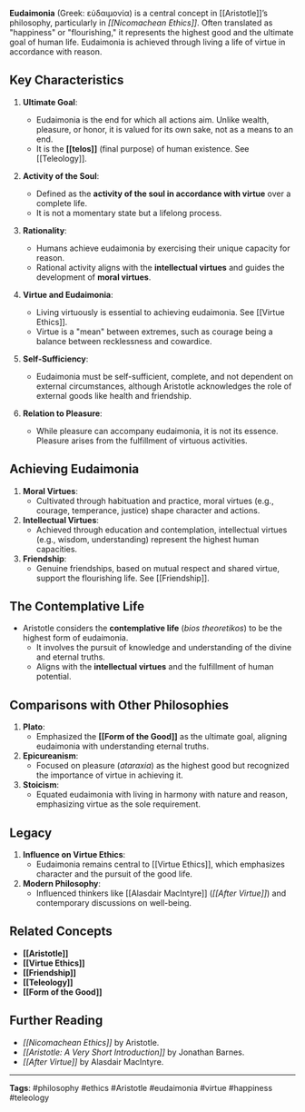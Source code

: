 **Eudaimonia** (Greek: εὐδαιμονία) is a central concept in [[Aristotle]]’s philosophy, particularly in *[[Nicomachean Ethics]]*. Often translated as "happiness" or "flourishing," it represents the highest good and the ultimate goal of human life. Eudaimonia is achieved through living a life of virtue in accordance with reason.

## Key Characteristics
1. **Ultimate Goal**:
   - Eudaimonia is the end for which all actions aim. Unlike wealth, pleasure, or honor, it is valued for its own sake, not as a means to an end.
   - It is the **[[telos]]** (final purpose) of human existence. See [[Teleology]].

2. **Activity of the Soul**:
   - Defined as the **activity of the soul in accordance with virtue** over a complete life.
   - It is not a momentary state but a lifelong process.

3. **Rationality**:
   - Humans achieve eudaimonia by exercising their unique capacity for reason.
   - Rational activity aligns with the **intellectual virtues** and guides the development of **moral virtues**.

4. **Virtue and Eudaimonia**:
   - Living virtuously is essential to achieving eudaimonia. See [[Virtue Ethics]].
   - Virtue is a "mean" between extremes, such as courage being a balance between recklessness and cowardice.

5. **Self-Sufficiency**:
   - Eudaimonia must be self-sufficient, complete, and not dependent on external circumstances, although Aristotle acknowledges the role of external goods like health and friendship.

6. **Relation to Pleasure**:
   - While pleasure can accompany eudaimonia, it is not its essence. Pleasure arises from the fulfillment of virtuous activities.

## Achieving Eudaimonia
1. **Moral Virtues**:
   - Cultivated through habituation and practice, moral virtues (e.g., courage, temperance, justice) shape character and actions.
2. **Intellectual Virtues**:
   - Achieved through education and contemplation, intellectual virtues (e.g., wisdom, understanding) represent the highest human capacities.
3. **Friendship**:
   - Genuine friendships, based on mutual respect and shared virtue, support the flourishing life. See [[Friendship]].

## The Contemplative Life
- Aristotle considers the **contemplative life** (*bios theoretikos*) to be the highest form of eudaimonia.
  - It involves the pursuit of knowledge and understanding of the divine and eternal truths.
  - Aligns with the **intellectual virtues** and the fulfillment of human potential.

## Comparisons with Other Philosophies
1. **Plato**:
   - Emphasized the **[[Form of the Good]]** as the ultimate goal, aligning eudaimonia with understanding eternal truths.
2. **Epicureanism**:
   - Focused on pleasure (*ataraxia*) as the highest good but recognized the importance of virtue in achieving it.
3. **Stoicism**:
   - Equated eudaimonia with living in harmony with nature and reason, emphasizing virtue as the sole requirement.

## Legacy
1. **Influence on Virtue Ethics**:
   - Eudaimonia remains central to [[Virtue Ethics]], which emphasizes character and the pursuit of the good life.
2. **Modern Philosophy**:
   - Influenced thinkers like [[Alasdair MacIntyre]] (*[[After Virtue]]*) and contemporary discussions on well-being.

## Related Concepts
- **[[Aristotle]]**
- **[[Virtue Ethics]]**
- **[[Friendship]]**
- **[[Teleology]]**
- **[[Form of the Good]]**

## Further Reading
- *[[Nicomachean Ethics]]* by Aristotle.
- *[[Aristotle: A Very Short Introduction]]* by Jonathan Barnes.
- *[[After Virtue]]* by Alasdair MacIntyre.

---

**Tags**: #philosophy #ethics #Aristotle #eudaimonia #virtue #happiness #teleology